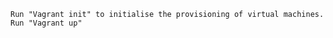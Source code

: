 ```Run "Vagrant init" to initialise the provisioning of virtual machines.```
```Run "Vagrant up"``` 